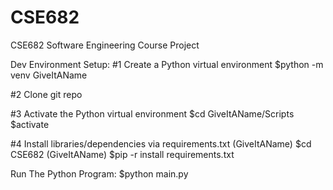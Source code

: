 # CSE682

CSE682 Software Engineering Course Project

Dev Environment Setup:
#1 Create a Python virtual environment
$python -m venv GiveItAName

#2 Clone git repo

#3 Activate the Python virtual environment
$cd GiveItAName/Scripts
$activate

#4 Install libraries/dependencies via requirements.txt
(GiveItAName) $cd CSE682
(GiveItAName) $pip -r install requirements.txt 



Run The Python Program:
$python main.py

